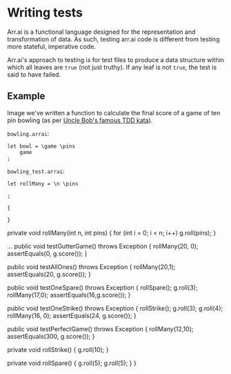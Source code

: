 # Writing tests

Arr.ai is a functional language designed for the representation and transformation of data. As such, testing arr.ai code is different from testing more stateful, imperative code.

Arr.ai's approach to testing is for test files to produce a data structure within which all leaves are `true` (not just truthy). If any leaf is not `true`, the test is said to have failed.

## Example

Image we've written a function to calculate the final score of a game of ten pin bowling (as per [Uncle Bob's famous TDD kata][kata]).

`bowling.arrai`:

```arrai
let bowl = \game \pins
    game
;
```

`bowling_test.arrai`:

```arrai
let rollMany = \n \pins

;

{

}
```

  private void rollMany(int n, int pins) {
    for (int i = 0; i < n; i++)
      g.roll(pins);
  }

  ...
  public void testGutterGame() throws Exception {
    rollMany(20, 0);
    assertEquals(0, g.score());
  }

  public void testAllOnes() throws Exception {
    rollMany(20,1);
    assertEquals(20, g.score());
  }

  public void testOneSpare() throws Exception {
    rollSpare();
    g.roll(3);
    rollMany(17,0);
    assertEquals(16,g.score());
  }

  public void testOneStrike() throws Exception {
    rollStrike();
    g.roll(3);
    g.roll(4);
    rollMany(16, 0);
    assertEquals(24, g.score());
  }

  public void testPerfectGame() throws Exception {
    rollMany(12,10);
    assertEquals(300, g.score());
  }

  private void rollStrike() {
    g.roll(10);
  }

  private void rollSpare() {
    g.roll(5);
    g.roll(5);
  }
}



[kata]: http://butunclebob.com/ArticleS.UncleBob.TheBowlingGameKata
